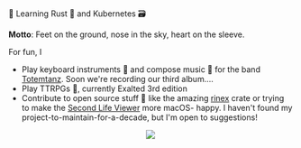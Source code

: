 :seedling: Learning Rust :crab: and Kubernetes :card_file_box:

__Motto__: Feet on the ground, nose in the sky, heart on the sleeve.

For fun, I 
* Play keyboard instruments :musical_keyboard: and compose music :musical_score: for the band [Totemtanz](https://totemtanz.dk). Soon we're recording our third album....
* Play TTRPGs :game_die:, currently Exalted 3rd edition
* Contribute to open source stuff :open_hands: like the amazing [rinex](https://github.com/georust/rinex) crate or trying to make the [Second Life Viewer](https://github.com/secondlife/viewer) more macOS- happy. I haven't found my project-to-maintain-for-a-decade, but I'm open to suggestions!

<p align="center">
  <a href="https://github.com/ryo-ma/github-profile-trophy"><img src="https://github-profile-trophy.vercel.app/?username=larsnaesbye&theme=gruvbox&margin-w=15&margin-h=15&column=4"/></a>
</p>
